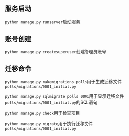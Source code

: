 ## 服务启动
`python manage.py runserver`启动服务

## 账号创建
`python manage.py createsuperuser`创建管理员账号


## 迁移命令
`python manage.py makemigrations polls`用于生成迁移文件`polls/migrations/0001_initial.py`

`python manage.py sqlmigrate polls 0001`用于显示迁移文件`polls/migrations/0001_initial.py`的SQL语句

`python manage.py check`用于检查项目

`python manage.py migrate`用于执行迁移文件`polls/migrations/0001_initial.py`